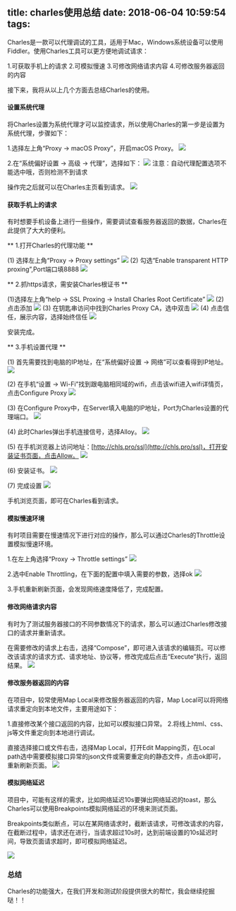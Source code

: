 title: charles使用总结
date: 2018-06-04 10:59:54
tags:
---

Charles是一款可以代理调试的工具，适用于Mac，Windows系统设备可以使用Fiddler。使用Charles工具可以更方便地调试请求：

1.可获取手机上的请求
2.可模拟慢速
3.可修改网络请求内容
4.可修改服务器返回的内容

接下来，我将从以上几个方面去总结Charles的使用。

#### 设置系统代理

将Charles设置为系统代理才可以监控请求，所以使用Charles的第一步是设置为系统代理，步骤如下：

1.选择左上角“Proxy -> macOS Proxy”，开启macOS Proxy。
![](2018-06-04-charles使用总结/charles01.png)

2.在“系统偏好设置 -> 高级 -> 代理”，选择如下：
![](2018-06-04-charles使用总结/charles02.png)
注意：自动代理配置选项不能选中哦，否则检测不到请求

操作完之后就可以在Charles主页看到请求。
![](2018-06-04-charles使用总结/charles03.png)

#### 获取手机上的请求

有时想要手机设备上进行一些操作，需要调试查看服务器返回的数据，Charles在此提供了大大的便利。

** 1.打开Charles的代理功能 ** 

(1) 选择左上角“Proxy -> Proxy settings”
![](2018-06-04-charles使用总结/charles04.png)
(2) 勾选“Enable transparent HTTP proxing”,Port端口填8888
![](2018-06-04-charles使用总结/charles05.png)

** 2.抓https请求，需安装Charles根证书 **

(1)选择左上角“help -> SSL Proxing -> Install Charles Root Certificate”
![](2018-06-04-charles使用总结/charles06.png)
(2) 点击添加
![](2018-06-04-charles使用总结/charles07.png)
(3) 在钥匙串访问中找到Charles Proxy CA，选中双击
![](2018-06-04-charles使用总结/charles08.png)
(4) 点击信任，展示内容，选择始终信任
![](2018-06-04-charles使用总结/charles09.png)

安装完成。

** 3.手机设置代理 **

(1) 首先需要找到电脑的IP地址，在“系统偏好设置 -> 网络”可以查看得到IP地址。
![](2018-06-04-charles使用总结/charles10.png)

(2) 在手机“设置 -> Wi-Fi”找到跟电脑相同域的wifi，点击该wifi进入wifi详情页，点击Configure Proxy
![](2018-06-04-charles使用总结/charles12.png)

(3) 在Configure Proxy中，在Server填入电脑的IP地址，Port为Charles设置的代理端口。
![](2018-06-04-charles使用总结/charles13.png)

(4) 此时Charles弹出手机连接信号，选择Alloy。
![](2018-06-04-charles使用总结/charles11.png)

(5) 在手机浏览器上访问地址：[http://chls.pro/ssl](http://chls.pro/ssl)，打开安装证书页面，点击Allow。
![](2018-06-04-charles使用总结/charles14.png)

(6) 安装证书。
![](2018-06-04-charles使用总结/charles15.png)

(7) 完成设置
![](2018-06-04-charles使用总结/charles16.png)

手机浏览页面，即可在Charles看到请求。

#### 模拟慢速环境

有时项目需要在慢速情况下进行对应的操作，那么可以通过Charles的Throttle设置模拟慢速环境。

1.在左上角选择“Proxy -> Throttle settings”
![](2018-06-04-charles使用总结/charles17.png)

2.选中Enable Throttling，在下面的配置中填入需要的参数，选择ok
![](2018-06-04-charles使用总结/charles18.png)

3.手机重新刷新页面，会发现网络速度降低了，完成配置。

#### 修改网络请求内容

有时为了测试服务器接口的不同参数情况下的请求，那么可以通过Charles修改接口的请求并重新请求。

在需要修改的请求上右击，选择“Compose”，即可进入该请求的编辑页。可以修改该请求的请求方式、请求地址、协议等，修改完成后点击“Execute”执行，返回结果。
![](2018-06-04-charles使用总结/charles19.png)

#### 修改服务器返回的内容

在项目中，较常使用Map Local来修改服务器返回的内容，Map Local可以将网络请求重定向到本地文件，主要用途如下：

1.直接修改某个接口返回的内容，比如可以模拟接口异常。
2.将线上html、css、js等文件重定向到本地进行调试。

直接选择接口或文件右击，选择Map Local，打开Edit Mapping页，在Local path选中需要模拟接口异常的json文件或需要重定向的静态文件，点击ok即可，重新刷新页面。
![](2018-06-04-charles使用总结/charles20.png)

#### 模拟网络延迟

项目中，可能有这样的需求，比如网络延迟10s要弹出网络延迟的toast，那么Charles可以使用Breakpoints模拟网络延迟的环境来测试页面。

Breakpoints类似断点，可以在某网络请求时，截断该请求，可修改请求的内容，在截断过程中，请求还在进行，当请求超过10s时，达到前端设置的10s延迟时间，导致页面请求超时，即可模拟网络延迟。

![](2018-06-04-charles使用总结/charles21.png)

### 总结

Charles的功能强大，在我们开发和测试阶段提供很大的帮忙，我会继续挖掘哒！！













